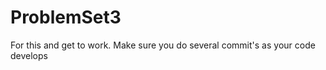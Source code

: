 ProblemSet3
===========

For this and get to work.  Make sure you do several commit's as your code develops
